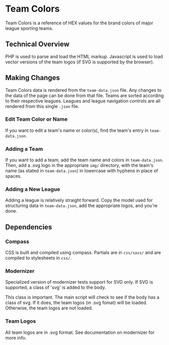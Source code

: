 # Team Colors
Team Colors is a reference of HEX values for the brand colors of major league sporting teams. 


## Technical Overview
PHP is used to parse and load the HTML markup. Javascript is used to load vector versions of the team logos (if SVG is supported by the browser).


## Making Changes
Team Colors data is rendered from the `team-data.json` file. Any changes to the data of the page can be done from that file. Teams are sorted according to their respective leagues. Leagues and league navigation controls are all rendered from this single `.json` file.

### Edit Team Color or Name
If you want to edit a team's name or color(s), find the team's entry in `team-data.json`.

### Adding a Team
If you want to add a team, add the team name and colors in `team-data.json`. Then, add a .svg logo in the appropriate `img/` directory, with the team's name (as stated in `team-data.json`) in lowercase with hyphens in place of spaces.

### Adding a New League
Adding a league is relatively straight forward. Copy the model used for structuring data in `team-data.json`, add the appropriate logos, and you're done.


## Dependencies

### Compass
CSS is built and compiled using compass. Partials are in `css/sass/` and are compiled to stylesheets in `css/`.

### Modernizer
Specialized version of modernizer tests support for SVG only. If SVG is supported, a class of 'svg' is added to the body.

This class is important. The main script will check to see if the body has a class of svg. If it does, the team logos (in .svg fomat) will be loaded. Otherwise, the team logos are not loaded.

### Team Logos
All team logos are in .svg format. See documentation on modernizer for more info.